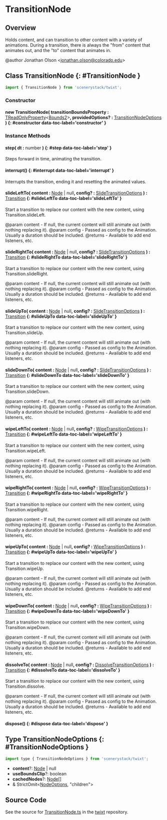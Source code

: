 # TransitionNode

## Overview

Holds content, and can transition to other content with a variety of animations. During a transition, there is always
the "from" content that animates out, and the "to" content that animates in.

@author Jonathan Olson &lt;jonathan.olson@colorado.edu&gt;

## Class TransitionNode {: #TransitionNode }


```js
import { TransitionNode } from 'scenerystack/twixt';
```
### Constructor

#### new TransitionNode( transitionBoundsProperty : <span style="font-weight: 400;">[TReadOnlyProperty](../axon/TReadOnlyProperty.md)&lt;[Bounds2](../dot/Bounds2.md)&gt;</span>, providedOptions? : <span style="font-weight: 400;">[TransitionNodeOptions](../twixt/TransitionNode.md#TransitionNodeOptions)</span> ) {: #constructor data-toc-label='constructor' }

### Instance Methods

#### step( dt : <span style="font-weight: 400;"><span style="color: hsla(calc(var(--md-hue) + 180deg),80%,40%,1);">number</span></span> ) {: #step data-toc-label='step' }

Steps forward in time, animating the transition.

#### interrupt() {: #interrupt data-toc-label='interrupt' }

Interrupts the transition, ending it and resetting the animated values.

#### slideLeftTo( content : <span style="font-weight: 400;">[Node](../scenery/Node.md) | <span style="color: hsla(calc(var(--md-hue) + 180deg),80%,40%,1);">null</span></span>, config? : <span style="font-weight: 400;">[SlideTransitionOptions](../twixt/Transition.md#SlideTransitionOptions)</span> ) : <span style="font-weight: 400;">[Transition](../twixt/Transition.md)</span> {: #slideLeftTo data-toc-label='slideLeftTo' }

Start a transition to replace our content with the new content, using Transition.slideLeft.

@param content - If null, the current content will still animate out (with nothing replacing it).
@param config - Passed as config to the Animation. Usually a duration should be included.
@returns - Available to add end listeners, etc.

#### slideRightTo( content : <span style="font-weight: 400;">[Node](../scenery/Node.md) | <span style="color: hsla(calc(var(--md-hue) + 180deg),80%,40%,1);">null</span></span>, config? : <span style="font-weight: 400;">[SlideTransitionOptions](../twixt/Transition.md#SlideTransitionOptions)</span> ) : <span style="font-weight: 400;">[Transition](../twixt/Transition.md)</span> {: #slideRightTo data-toc-label='slideRightTo' }

Start a transition to replace our content with the new content, using Transition.slideRight.

@param content - If null, the current content will still animate out (with nothing replacing it).
@param config - Passed as config to the Animation. Usually a duration should be included.
@returns - Available to add end listeners, etc.

#### slideUpTo( content : <span style="font-weight: 400;">[Node](../scenery/Node.md) | <span style="color: hsla(calc(var(--md-hue) + 180deg),80%,40%,1);">null</span></span>, config? : <span style="font-weight: 400;">[SlideTransitionOptions](../twixt/Transition.md#SlideTransitionOptions)</span> ) : <span style="font-weight: 400;">[Transition](../twixt/Transition.md)</span> {: #slideUpTo data-toc-label='slideUpTo' }

Start a transition to replace our content with the new content, using Transition.slideUp.

@param content - If null, the current content will still animate out (with nothing replacing it).
@param config - Passed as config to the Animation. Usually a duration should be included.
@returns - Available to add end listeners, etc.

#### slideDownTo( content : <span style="font-weight: 400;">[Node](../scenery/Node.md) | <span style="color: hsla(calc(var(--md-hue) + 180deg),80%,40%,1);">null</span></span>, config? : <span style="font-weight: 400;">[SlideTransitionOptions](../twixt/Transition.md#SlideTransitionOptions)</span> ) : <span style="font-weight: 400;">[Transition](../twixt/Transition.md)</span> {: #slideDownTo data-toc-label='slideDownTo' }

Start a transition to replace our content with the new content, using Transition.slideDown.

@param content - If null, the current content will still animate out (with nothing replacing it).
@param config - Passed as config to the Animation. Usually a duration should be included.
@returns - Available to add end listeners, etc.

#### wipeLeftTo( content : <span style="font-weight: 400;">[Node](../scenery/Node.md) | <span style="color: hsla(calc(var(--md-hue) + 180deg),80%,40%,1);">null</span></span>, config? : <span style="font-weight: 400;">[WipeTransitionOptions](../twixt/Transition.md#WipeTransitionOptions)</span> ) : <span style="font-weight: 400;">[Transition](../twixt/Transition.md)</span> {: #wipeLeftTo data-toc-label='wipeLeftTo' }

Start a transition to replace our content with the new content, using Transition.wipeLeft.

@param content - If null, the current content will still animate out (with nothing replacing it).
@param config - Passed as config to the Animation. Usually a duration should be included.
@returns - Available to add end listeners, etc.

#### wipeRightTo( content : <span style="font-weight: 400;">[Node](../scenery/Node.md) | <span style="color: hsla(calc(var(--md-hue) + 180deg),80%,40%,1);">null</span></span>, config? : <span style="font-weight: 400;">[WipeTransitionOptions](../twixt/Transition.md#WipeTransitionOptions)</span> ) : <span style="font-weight: 400;">[Transition](../twixt/Transition.md)</span> {: #wipeRightTo data-toc-label='wipeRightTo' }

Start a transition to replace our content with the new content, using Transition.wipeRight.

@param content - If null, the current content will still animate out (with nothing replacing it).
@param config - Passed as config to the Animation. Usually a duration should be included.
@returns - Available to add end listeners, etc.

#### wipeUpTo( content : <span style="font-weight: 400;">[Node](../scenery/Node.md) | <span style="color: hsla(calc(var(--md-hue) + 180deg),80%,40%,1);">null</span></span>, config? : <span style="font-weight: 400;">[WipeTransitionOptions](../twixt/Transition.md#WipeTransitionOptions)</span> ) : <span style="font-weight: 400;">[Transition](../twixt/Transition.md)</span> {: #wipeUpTo data-toc-label='wipeUpTo' }

Start a transition to replace our content with the new content, using Transition.wipeUp.

@param content - If null, the current content will still animate out (with nothing replacing it).
@param config - Passed as config to the Animation. Usually a duration should be included.
@returns - Available to add end listeners, etc.

#### wipeDownTo( content : <span style="font-weight: 400;">[Node](../scenery/Node.md) | <span style="color: hsla(calc(var(--md-hue) + 180deg),80%,40%,1);">null</span></span>, config? : <span style="font-weight: 400;">[WipeTransitionOptions](../twixt/Transition.md#WipeTransitionOptions)</span> ) : <span style="font-weight: 400;">[Transition](../twixt/Transition.md)</span> {: #wipeDownTo data-toc-label='wipeDownTo' }

Start a transition to replace our content with the new content, using Transition.wipeDown.

@param content - If null, the current content will still animate out (with nothing replacing it).
@param config - Passed as config to the Animation. Usually a duration should be included.
@returns - Available to add end listeners, etc.

#### dissolveTo( content : <span style="font-weight: 400;">[Node](../scenery/Node.md) | <span style="color: hsla(calc(var(--md-hue) + 180deg),80%,40%,1);">null</span></span>, config? : <span style="font-weight: 400;">[DissolveTransitionOptions](../twixt/Transition.md#DissolveTransitionOptions)</span> ) : <span style="font-weight: 400;">[Transition](../twixt/Transition.md)</span> {: #dissolveTo data-toc-label='dissolveTo' }

Start a transition to replace our content with the new content, using Transition.dissolve.

@param content - If null, the current content will still animate out (with nothing replacing it).
@param config - Passed as config to the Animation. Usually a duration should be included.
@returns - Available to add end listeners, etc.

#### dispose() {: #dispose data-toc-label='dispose' }



## Type TransitionNodeOptions {: #TransitionNodeOptions }


```js
import type { TransitionNodeOptions } from 'scenerystack/twixt';
```


- **content**?: [Node](../scenery/Node.md) | <span style="color: hsla(calc(var(--md-hue) + 180deg),80%,40%,1);">null</span>
- **useBoundsClip**?: <span style="color: hsla(calc(var(--md-hue) + 180deg),80%,40%,1);">boolean</span>
- **cachedNodes**?: [Node](../scenery/Node.md)[]
- &amp; StrictOmit&lt;[NodeOptions](../scenery/Node.md#NodeOptions), "children"&gt;




## Source Code

See the source for [TransitionNode.ts](https://github.com/phetsims/twixt/blob/main/js/TransitionNode.ts) in the [twixt](https://github.com/phetsims/twixt) repository.
